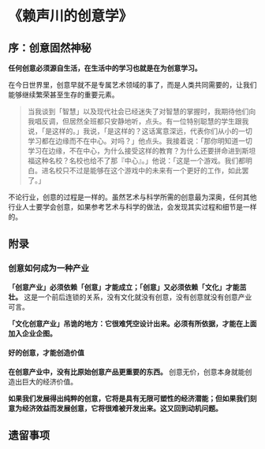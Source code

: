# 《赖声川的创意学》

## 序：创意固然神秘

**任何创意必须源自生活，在生活中的学习也就是在为创意学习。**

在今日世界里，创意早就不是专属艺术领域的事了，而是人类共同需要的，让我们能够继续繁荣甚至生存的重要元素。

> 当我谈到「智慧」以及现代社会已经迷失了对智慧的掌握时，我期待他们向我唱反调，但居然全班都只安静地听，点头。有一位特别聪慧的学生跟我说，「是这样的。」我说，「是这样的？这话寓意深远，代表你们从小的一切学习都在边缘而不在中心。对吗？」他点头。我接着说：「那你明知道一切学习在边缘，不在中心，为什么接受这样的教育？为什么还要拼命进到斯坦福这种名校？名校也给不了那『中心』。」他说：「这是一个游戏。我们都明白。进名校只不过是能够在这个游戏中的未来有一个更好的工作，如此罢了。」

不论行业，创意的过程是一样的。虽然艺术与科学所需的创意最为深奥，任何其他行业人士要学会创意，如果参考艺术与科学的做法，会发现其实过程和细节是一样的。

## 附录

### 创意如何成为一种产业

**「创意产业」必须依赖「创意」才能成立；「创意」又必须依赖「文化」才能茁壮。**
这是一个前后连锁的关系，没有文化就没有创意，没有创意就没有创意产业可言。

**「文化创意产业」吊诡的地方：它很难凭空设计出来。必须有所依据，才能在上面加入企业企图。**

#### 好的创意，才能创造价值

**在创意产业中，没有比原始创意产品更重要的东西。**
创意无价，创意本身就能创造出巨大的经济价值。

**如果我们发展得出纯粹的创意，它将是具有无限可塑性的经济潜能；但如果我们刻意为经济效益而发展创意，它将很难被开发出来。这又回到动机问题。**

## 遗留事项

